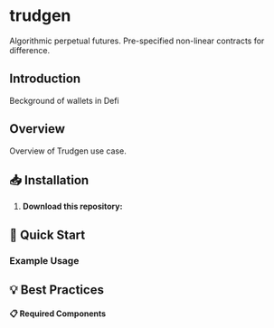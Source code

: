 # trudgen
Algorithmic perpetual futures. Pre-specified non-linear contracts for difference. 

## Introduction 

Beckground of wallets in Defi 



## Overview 

Overview of Trudgen use case.  


## 📥 Installation
1. **Download this repository:**

## 🚀 Quick Start

### Example Usage

## 💡 Best Practices


#### 📋 Required Components
